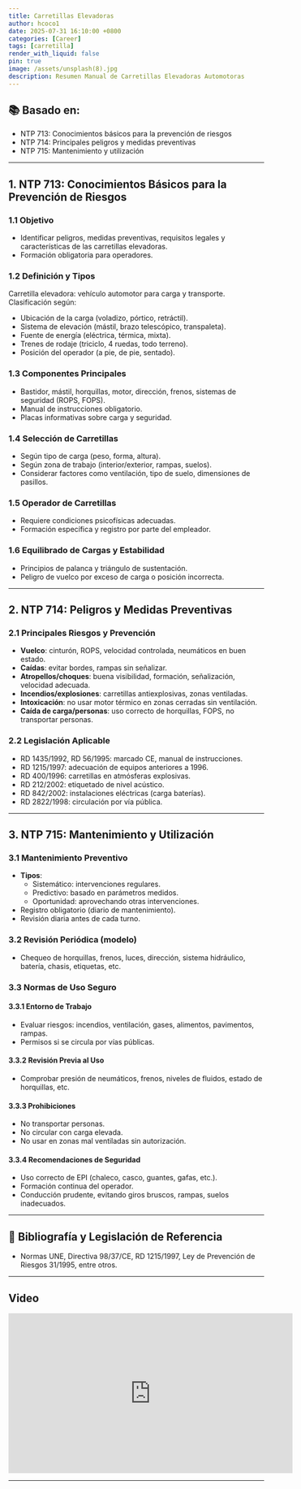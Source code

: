 ```yaml
---
title: Carretillas Elevadoras
author: hcoco1
date: 2025-07-31 16:10:00 +0800
categories: [Career]
tags: [carretilla]
render_with_liquid: false
pin: true
image: /assets/unsplash(8).jpg
description: Resumen Manual de Carretillas Elevadoras Automotoras
---
```


## 📚 Basado en:

- NTP 713: Conocimientos básicos para la prevención de riesgos
- NTP 714: Principales peligros y medidas preventivas
- NTP 715: Mantenimiento y utilización

---

## 1. NTP 713: Conocimientos Básicos para la Prevención de Riesgos

### 1.1 Objetivo

- Identificar peligros, medidas preventivas, requisitos legales y características de las carretillas elevadoras.
- Formación obligatoria para operadores.

### 1.2 Definición y Tipos

Carretilla elevadora: vehículo automotor para carga y transporte. Clasificación según:

- Ubicación de la carga (voladizo, pórtico, retráctil).
- Sistema de elevación (mástil, brazo telescópico, transpaleta).
- Fuente de energía (eléctrica, térmica, mixta).
- Trenes de rodaje (triciclo, 4 ruedas, todo terreno).
- Posición del operador (a pie, de pie, sentado).

### 1.3 Componentes Principales

- Bastidor, mástil, horquillas, motor, dirección, frenos, sistemas de seguridad (ROPS, FOPS).
- Manual de instrucciones obligatorio.
- Placas informativas sobre carga y seguridad.

### 1.4 Selección de Carretillas

- Según tipo de carga (peso, forma, altura).
- Según zona de trabajo (interior/exterior, rampas, suelos).
- Considerar factores como ventilación, tipo de suelo, dimensiones de pasillos.

### 1.5 Operador de Carretillas

- Requiere condiciones psicofísicas adecuadas.
- Formación específica y registro por parte del empleador.

### 1.6 Equilibrado de Cargas y Estabilidad

- Principios de palanca y triángulo de sustentación.
- Peligro de vuelco por exceso de carga o posición incorrecta.

---

## 2. NTP 714: Peligros y Medidas Preventivas

### 2.1 Principales Riesgos y Prevención

- **Vuelco**: cinturón, ROPS, velocidad controlada, neumáticos en buen estado.
- **Caídas**: evitar bordes, rampas sin señalizar.
- **Atropellos/choques**: buena visibilidad, formación, señalización, velocidad adecuada.
- **Incendios/explosiones**: carretillas antiexplosivas, zonas ventiladas.
- **Intoxicación**: no usar motor térmico en zonas cerradas sin ventilación.
- **Caída de carga/personas**: uso correcto de horquillas, FOPS, no transportar personas.

### 2.2 Legislación Aplicable

- RD 1435/1992, RD 56/1995: marcado CE, manual de instrucciones.
- RD 1215/1997: adecuación de equipos anteriores a 1996.
- RD 400/1996: carretillas en atmósferas explosivas.
- RD 212/2002: etiquetado de nivel acústico.
- RD 842/2002: instalaciones eléctricas (carga baterías).
- RD 2822/1998: circulación por vía pública.

---

## 3. NTP 715: Mantenimiento y Utilización

### 3.1 Mantenimiento Preventivo

- **Tipos**:
  - Sistemático: intervenciones regulares.
  - Predictivo: basado en parámetros medidos.
  - Oportunidad: aprovechando otras intervenciones.
- Registro obligatorio (diario de mantenimiento).
- Revisión diaria antes de cada turno.

### 3.2 Revisión Periódica (modelo)

- Chequeo de horquillas, frenos, luces, dirección, sistema hidráulico, batería, chasis, etiquetas, etc.

### 3.3 Normas de Uso Seguro

#### 3.3.1 Entorno de Trabajo

- Evaluar riesgos: incendios, ventilación, gases, alimentos, pavimentos, rampas.
- Permisos si se circula por vías públicas.

#### 3.3.2 Revisión Previa al Uso

- Comprobar presión de neumáticos, frenos, niveles de fluidos, estado de horquillas, etc.

#### 3.3.3 Prohibiciones

- No transportar personas.
- No circular con carga elevada.
- No usar en zonas mal ventiladas sin autorización.

#### 3.3.4 Recomendaciones de Seguridad

- Uso correcto de EPI (chaleco, casco, guantes, gafas, etc.).
- Formación continua del operador.
- Conducción prudente, evitando giros bruscos, rampas, suelos inadecuados.

---



## 📖 Bibliografía y Legislación de Referencia

- Normas UNE, Directiva 98/37/CE, RD 1215/1997, Ley de Prevención de Riesgos 31/1995, entre otros.

---


## Video

<iframe width="560" height="315" src="https://www.youtube.com/embed/uhe7Nv7RHgQ?si=s6REhTVVpiCv_hm6" title="YouTube video player" frameborder="0" allow="accelerometer; autoplay; clipboard-write; encrypted-media; gyroscope; picture-in-picture; web-share" referrerpolicy="strict-origin-when-cross-origin" allowfullscreen></iframe>



---